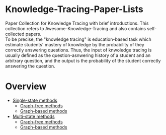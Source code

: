 # Knowledge-Tracing-Paper-Lists   
Paper Collection for Knowledge Tracing with brief introductions. This collection refers to Awesome-Knowledge-Tracing and also contains self-collected papers.  
To be precise, the "knowledge tracing" is education-based task which estimate students' mastery of knowledge by the probability of they correctly answering questions. Thus, the input of knwoledge tracing is usually defined as the question-asnwering history of a student and an arbitrary question, and the output is the probability of the student correctly answering the question.

# Overview
* [Single-state methods](https://github.com/ApexEDM/knowledge-tracing-papers/#single-state)
  * [Graph-free methods](https://github.com/ApexEDM/knowledge-tracing-papers#single-graph-free)
  * [Graph-based methods](https://github.com/ApexEDM/knowledge-tracing-papers#single-graph-based)
* [Multi-state methods](https://github.com/ApexEDM/knowledge-tracing-papers/#multi-state)
  * [Graph-free methods](https://github.com/ApexEDM/knowledge-tracing-papers#multi-graph-free)
  * [Graph-based methods](https://github.com/ApexEDM/knowledge-tracing-papers#multi-graph-based)
